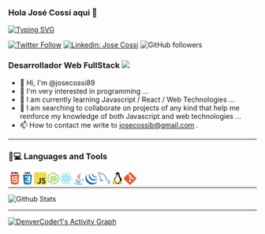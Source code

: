 <!--Encabezado-->

### Hola José Cossi aqui 🌱

[![Typing SVG](https://readme-typing-svg.herokuapp.com?color=%233CFF6E&lines=Desarrollador+Web+FullStack;Ingeniero+de+Software)](https://git.io/typing-svg)

<!--Links Redes Sociales-->

[![Twitter Follow](https://img.shields.io/twitter/follow/JosCossi1?color=%231DA1F2&label=Jose%20Cossi&logo=twitter&style=social)](https://twitter.com/JosCossi1) [![Linkedin: Jose Cossi](https://img.shields.io/badge/-josecossibracho-blue?style=flat-square&logo=Linkedin&logoColor=white&link=linkedin.com/in/josé-cossi-bracho/)](https://linkedin.com/in/josé-cossi-bracho) ![GitHub followers](https://img.shields.io/github/followers/josecossi89?style=social)

<!--Repos/visitas/otros-->

<!--Descripcion de quien soy-->

### Desarrollador Web FullStack <img src="https://media.giphy.com/media/VgCDAzcKvsR6OM0uWg/giphy.gif" width="50">

- 👋 Hi, I'm @josecossi89
- 👀 I'm very interested in programming ...
- 🌱 I am currently learning Javascript / React / Web Technologies ...
- 💞️ I am searching to collaborate on projects of any kind that help me reinforce my knowledge of both Javascript and web technologies ...
- 📫 How to contact me write to josecossib@gmail.com .

---

<!--Tecnologias que manejo-->

### 🚀💻 Languages and Tools

<!-- Solo se cambia la url, ya que todo esta en un repo de  github: https://github.com/devicons/devicon/tree/master/icons-->
<img src="https://raw.githubusercontent.com/devicons/devicon/master/icons/html5/html5-original-wordmark.svg" alt="html5" width="26px"  align="left"/>

<img src="https://raw.githubusercontent.com/devicons/devicon/master/icons/css3/css3-original-wordmark.svg" alt="css3" width="26px"  align="left"/>

<img src="https://raw.githubusercontent.com/devicons/devicon/master/icons/javascript/javascript-original.svg" alt="javascript" width="26px"  align="left"/>

<img src="https://raw.githubusercontent.com/devicons/devicon/master/icons/nodejs/nodejs-original.svg" alt="nodejs" width="26px"  align="left"/>

<img src="https://raw.githubusercontent.com/devicons/devicon/master/icons/react/react-original.svg" alt="react" width="26px"  align="left"/>

<img src="https://raw.githubusercontent.com/devicons/devicon/master/icons/java/java-original.svg" alt="java" width="26px"  align="left"/>

<img src="https://raw.githubusercontent.com/devicons/devicon/master/icons/jquery/jquery-original.svg" alt="jquery" width="26px"  align="left"/>

<img src="https://raw.githubusercontent.com/devicons/devicon/master/icons/mysql/mysql-original.svg" alt="mysql" width="26px"  align="left"/>

<img src="https://raw.githubusercontent.com/devicons/devicon/master/icons/linux/linux-original.svg" alt="linux" width="26px"  align="left"/>

<img src="https://raw.githubusercontent.com/devicons/devicon/master/icons/git/git-original.svg" alt="git" width="26px"  align="left"/>

<br/>

---

![Github Stats](https://github-readme-stats.vercel.app/api?username=josecossi89&count_private=true&show_icons=true)

<!-- ![Top Langs](https://github-readme-stats.vercel.app/api/top-langs/?username=josecossi89&hide=TeX&layout=compact) -->

---

<!-- https://github.com/ashutosh00710/github-readme-activity-graph -->

<a href="https://github.com/ashutosh00710/github-readme-activity-graph"><img alt="DenverCoder1's Activity Graph" src="https://activity-graph.herokuapp.com/graph?username=josecossi89&bg_color=1F222E&color=F8D866&line=167791d9&point=FFFFFF&hide_border=true" /></a>

  <!--LINKS DE INTERES-->

[website profile linkedin]: https://linkedin.com/in/josé-cossi-bracho
[visits badge]: https://badges.pufler.dev/visits/{@josecossi89}/{josecossi89}

